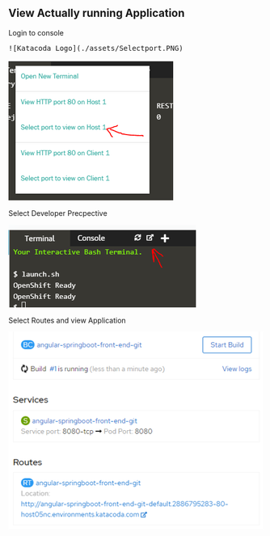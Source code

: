 ## View Actually running Application 

Login to console 
<pre>
![Katacoda Logo](./assets/Selectport.PNG)
</pre>

![Katacoda Logo](./assets/Selectport.PNG)

Select Developer Precpective 

![Katacoda Logo1](./assets/Webconsole.PNG)


Select Routes and view Application

![Katacoda Logo2](./assets/Routesdservices.PNG)
